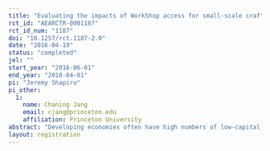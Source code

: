 ```yaml
---
title: "Evaluating the impacts of WorkShop access for small-scale craftsmen in Kenya"
rct_id: "AEARCTR-0001187"
rct_id_num: "1187"
doi: "10.1257/rct.1187-2.0"
date: "2016-04-19"
status: "completed"
jel: ""
start_year: "2016-06-01"
end_year: "2018-04-01"
pi: "Jeremy Shapiro"
pi_other:
  1:
    name: Chaning Jang
    email: cjang@princeton.edu
    affiliation: Princeton University
abstract: "Developing economies often have high numbers of low-capital enterprises that manufacture similar products and are located in close proximity to one another. While industrial clusters of very small firms provide some economic benefits, such as reducing input costs, firms operating in these clusters often operate inefficiently, use limited capital, do not consolidate or differentiate, and fail to grow significantly. Though various factors constrain the growth of small firms, several prominent impediments to growth are a lack of access to physical and human capital and access to markets. This RCT will evaluate the impacts of an intervention to address these constraints for low-income furniture manufacturers. In a multi-arm RCT, the Busara Center will evaluate the impact of providing human capital (training), physical capital (access to high quality industrial tools) and marketing support to furniture builders in Nairobi."
layout: registration
---
```


